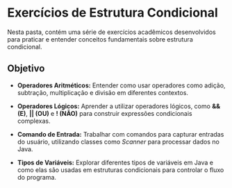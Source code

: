 # Exercícios de Estrutura Condicional

Nesta pasta, contém uma série de exercícios acadêmicos desenvolvidos para praticar e entender conceitos fundamentais sobre estrutura condicional.

## Objetivo

- **Operadores Aritméticos:** Entender como usar operadores como adição, subtração, multiplicação e divisão em diferentes contextos.

- **Operadores Lógicos:** Aprender a utilizar operadores lógicos, como **&& (E)**, **|| (OU)** e **! (NÃO)** para construir expressões condicionais complexas.

- **Comando de Entrada:** Trabalhar com comandos para capturar entradas do usuário, utilizando classes como *Scanner* para processar dados no Java.

- **Tipos de Variáveis:** Explorar diferentes tipos de variáveis em Java e como elas são usadas em estruturas condicionais para controlar o fluxo do programa.